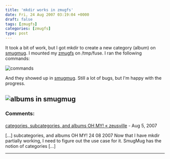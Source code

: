 ```yaml
---
title: 'mkdir works in zmugfs'
date: Fri, 24 Aug 2007 03:19:04 +0000
draft: false
tags: [zmugfs]
categories: [zmugfs]
type: post
---
```


It took a bit of work, but I got mkdir to create a new category (album) on [smugmug](http://www.smugmug.com). I mounted my [zmugfs](http://sm-photo-tool.svn.sourceforge.net/viewvc/sm-photo-tool/trunk/zmugfs/src/zmugfs.py?revision=48&view=markup) on /tmp/fuse. I ran the following commands:

![commands](/img/2007/08/commands.png)

And they showed up in [smugmug](http://www.smugmug.com). Still a lot of bugs, but I'm happy with the progress.

![albums in smugmug](/img/2007/08/mkdir.png)
---
### Comments:
####
[categories, subcategories, and albums OH MY! &laquo; zeusville](http://zeusville.wordpress.com/2007/08/24/categories-subcategories-and-albums-oh-my/ "") - <time datetime="2007-08-24 20:29:49">Aug 5, 2007</time>

\[...\] subcategories, and albums OH MY! 24 08 2007 Now that I have mkdir partially working, I need to figure out the use case for it. SmugMug has the notion of categories \[...\]
<hr />
